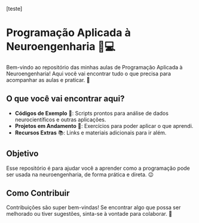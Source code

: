 [teste]
# Programação Aplicada à Neuroengenharia 🧠💻

Bem-vindo ao repositório das minhas aulas de Programação Aplicada à Neuroengenharia! Aqui você vai encontrar tudo o que precisa para acompanhar as aulas e praticar. 🚀

## O que você vai encontrar aqui?

- **Códigos de Exemplo** 📜: Scripts prontos para análise de dados neurocientíficos e outras aplicações.
- **Projetos em Andamento** 🔧: Exercícios para poder aplicar o que aprendi.
- **Recursos Extras** 📚: Links e materiais adicionais para ir além.

## Objetivo

Esse repositório é para ajudar você a aprender como a programação pode ser usada na neuroengenharia, de forma prática e direta. 😉

## Como Contribuir

Contribuições são super bem-vindas! Se encontrar algo que possa ser melhorado ou tiver sugestões, sinta-se à vontade para colaborar. 🤝
